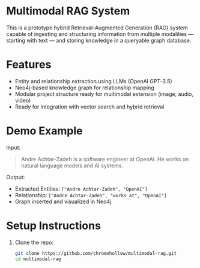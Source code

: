 # Multimodal RAG System

This is a prototype hybrid Retrieval-Augmented Generation (RAG) system capable of ingesting and structuring information from multiple modalities — starting with text — and storing knowledge in a queryable graph database.

# Features

- Entity and relationship extraction using LLMs (OpenAI GPT-3.5)
- Neo4j-based knowledge graph for relationship mapping
- Modular project structure ready for multimodal extension (image, audio, video)
- Ready for integration with vector search and hybrid retrieval

# Demo Example

Input:
> Andre Achtar-Zadeh is a software engineer at OpenAI. He works on natural language models and AI systems.

Output:
- Extracted Entities: `["Andre Achtar-Zadeh", "OpenAI"]`
- Relationship: `["Andre Achtar-Zadeh", "works_at", "OpenAI"]`
- Graph inserted and visualized in Neo4j

# Setup Instructions

1. Clone the repo:
   ```bash
   git clone https://github.com/chromehollow/multimodal-rag.git
   cd multimodal-rag
